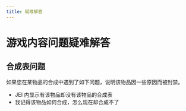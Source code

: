 ```yaml
---
title: 疑难解答
---
```


# 游戏内容问题疑难解答

## 合成表问题

如果您在某物品的合成中遇到了如下问题，说明该物品因一些原因而被封禁。
- JEI 内显示有该物品却没有该物品的合成表
- 我记得该物品如何合成，怎么现在却合成不了
